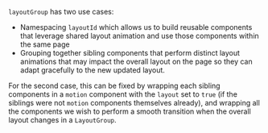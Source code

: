 `layoutGroup` has two use cases:
- Namespacing `layoutId` which allows us to build reusable components that leverage shared layout animation and use those components within the same page
- Grouping together sibling components that perform distinct layout animations that may impact the overall layout on the page so they can adapt gracefully to the new updated layout.

For the second case, this can be fixed by wrapping each sibling components in a `motion` component with the `layout` set to `true` (if the siblings were not `motion` components themselves already), and wrapping all the components we wish to perform a smooth transition when the overall layout changes in a `LayoutGroup`.